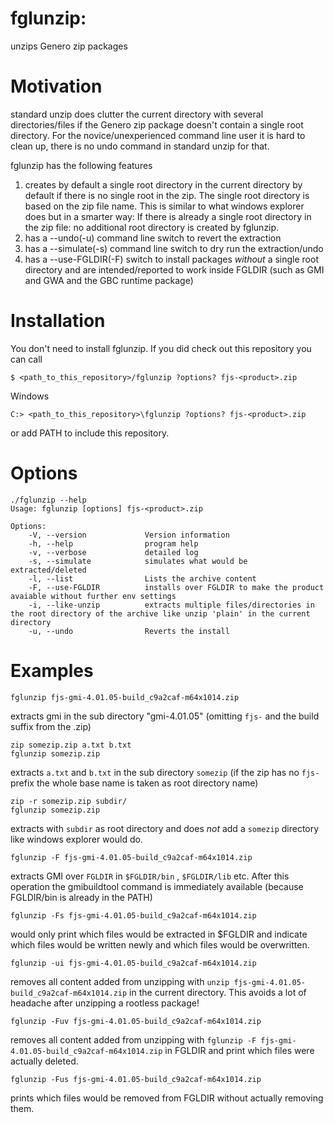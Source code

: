 # fglunzip: 
unzips Genero zip packages

# Motivation
standard unzip does clutter the current directory with several directories/files if the Genero zip package doesn't contain a single root directory.
For the novice/unexperienced command line user it is hard to clean up, there is no undo command in standard unzip for that.

fglunzip has the following features
1. creates by default a single root directory in the current directory by default if there is no single root in the zip. The single root directory is based on the zip file name. This is similar to what windows explorer does but in a smarter way: 
If there is already a single root directory in the zip file: no additional root directory is created by fglunzip.
2. has a --undo(-u) command line switch to revert the extraction
3. has a --simulate(-s) command line switch to dry run the extraction/undo
4. has a --use-FGLDIR(-F) switch to install packages *without* a single root directory and are intended/reported to work inside FGLDIR (such as GMI and GWA and the GBC runtime package)

# Installation

You don't need to install fglunzip.
If you did check out this repository you can call
```
$ <path_to_this_repository>/fglunzip ?options? fjs-<product>.zip
```

Windows
```
C:> <path_to_this_repository>\fglunzip ?options? fjs-<product>.zip
```

or add PATH to include this repository.

# Options
```
./fglunzip --help
Usage: fglunzip [options] fjs-<product>.zip

Options:
    -V, --version             Version information
    -h, --help                program help
    -v, --verbose             detailed log
    -s, --simulate            simulates what would be extracted/deleted
    -l, --list                Lists the archive content
    -F, --use-FGLDIR          installs over FGLDIR to make the product avaiable without further env settings
    -i, --like-unzip          extracts multiple files/directories in the root directory of the archive like unzip 'plain' in the current directory
    -u, --undo                Reverts the install
```

# Examples
```
fglunzip fjs-gmi-4.01.05-build_c9a2caf-m64x1014.zip
```
extracts gmi in the sub directory "gmi-4.01.05" (omitting `fjs-` and the build suffix from the .zip)
```
zip somezip.zip a.txt b.txt
fglunzip somezip.zip
```
extracts `a.txt` and `b.txt` in the sub directory `somezip` (if the zip has no `fjs-` prefix the whole base name is taken as root directory name)
```
zip -r somezip.zip subdir/
fglunzip somezip.zip
```
extracts with `subdir` as root directory and does *not* add a `somezip` directory like windows explorer would do.
```
fglunzip -F fjs-gmi-4.01.05-build_c9a2caf-m64x1014.zip
```
extracts GMI over `FGLDIR` in `$FGLDIR/bin` , `$FGLDIR/lib` etc. After this operation the gmibuildtool command is immediately available (because FGLDIR/bin is already in the PATH)
```
fglunzip -Fs fjs-gmi-4.01.05-build_c9a2caf-m64x1014.zip
```
would only print which files would be extracted in $FGLDIR and indicate which files would be written newly and which files would be overwritten.
```
fglunzip -ui fjs-gmi-4.01.05-build_c9a2caf-m64x1014.zip
```
removes all content added from unzipping with `unzip fjs-gmi-4.01.05-build_c9a2caf-m64x1014.zip` in the current directory. This avoids a lot of headache after unzipping a rootless package!

```
fglunzip -Fuv fjs-gmi-4.01.05-build_c9a2caf-m64x1014.zip
```
removes all content added from unzipping with `fglunzip -F fjs-gmi-4.01.05-build_c9a2caf-m64x1014.zip` in FGLDIR and print which files were actually deleted.
```
fglunzip -Fus fjs-gmi-4.01.05-build_c9a2caf-m64x1014.zip
```
prints which files would be removed from FGLDIR without actually removing them.
